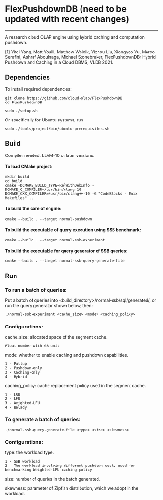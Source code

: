 # FlexPushdownDB (need to be updated with recent changes)

-----------------

A research cloud OLAP engine using hybrid caching and computation pushdown.

[1] Yifei Yang, Matt Youill, Matthew Woicik, Yizhou Liu, Xiangyao Yu, Marco Serafini, Ashraf Aboulnaga, Michael Stonebraker, FlexPushdownDB: Hybrid Pushdown and Caching in a Cloud DBMS, VLDB 2021.

## Dependencies

To install required dependencies:

```
git clone https://github.com/cloud-olap/FlexPushdownDB
cd FlexPushdownDB
```

```
sudo ./setup.sh
```

Or specifically for Ubuntu systems, run
```
sudo ./tools/project/bin/ubuntu-prerequisites.sh
```

## Build

Compiler needed: LLVM-10 or later versions.

#### To load CMake project:

```
mkdir build
cd build
cmake -DCMAKE_BUILD_TYPE=RelWithDebInfo -DCMAKE_C_COMPILER=/usr/bin/clang-10 -DCMAKE_CXX_COMPILER=/usr/bin/clang++-10 -G "CodeBlocks - Unix Makefiles" ..
```

#### To build the core of engine:

```
cmake --build . --target normal-pushdown
```

#### To build the executable of query execution using SSB benchmark:

```
cmake --build . --target normal-ssb-experiment
```

#### To build the executable for query generator of SSB queries:

```
cmake --build . --target normal-ssb-query-generate-file
```

## Run

### To run a batch of queries:

Put a batch of queries into <build_directory>/normal-ssb/sql/generated/, or run the query generator shown below, then:

```
./normal-ssb-experiment <cache_size> <mode> <caching_policy>
```

### Configurations:

cache_size: allocated space of the segment cache.

```
Float number with GB unit
```

mode: whether to enable caching and pushdown capabilities.

```
1 - Pullup
2 - Pushdown-only
3 - Caching-only
4 - Hybrid
```

caching_policy: cache replacement policy used in the segment cache.

```
1 - LRU
2 - LFU
3 - Weighted-LFU
4 - Belady
```

### To generate a batch of queries:

```
./normal-ssb-query-generate-file <type> <size> <skewness>
```

### Configurations:

type: the workload type.

```
1 - SSB workload
2 - The workload involving different pushdown cost, used for benchmarking Weighted-LFU caching policy
```

size: number of queries in the batch generated.
  
skewness: parameter of Zipfian distribution, which we adopt in the workload.
